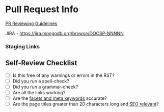 # Pull Request Info

[PR Reviewing Guidelines](https://github.com/mongodb/docs-scala/blob/master/REVIEWING.md)

JIRA - <https://jira.mongodb.org/browse/DOCSP-NNNNN>

### Staging Links
<!-- start insert-links --><!-- end insert-links -->

## Self-Review Checklist

- [ ] Is this free of any warnings or errors in the RST?
- [ ] Did you run a spell-check?
- [ ] Did you run a grammar-check?
- [ ] Are all the links working?
- [ ] Are the [facets and meta keywords](https://wiki.corp.mongodb.com/display/DE/Docs+Taxonomy) accurate?
- [ ] Are the page titles greater than 20 characters long and [SEO relevant](https://docs.google.com/spreadsheets/d/1Wkt0-5z04KmcMNscN5bjUKnzwWAtMq9VESp-Lz6r2o8/edit?usp=sharing)?
